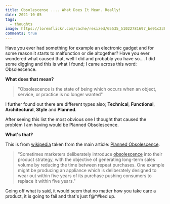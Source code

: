 ```yaml
---
title: Obsolescense .... What Does It Mean. Really!
date: 2021-10-05
tags:
  - thoughts
image: https://loremflickr.com/cache/resized/65535_51022781697_be91c23893_b_900_300_nofilter.jpg
comments: true
---
```

Have you ever had something for example an electronic gadget and for some reason it starts to malfunction or die altogether? Have you ever wondered what caused that, well I did and probably you have so.... I did some digging and this is what I found; I came across this word: Obsolescence.

**What does that mean?**

<blockquote>"Obsolescence is the state of being which occurs when an object, service, or practice is no longer wanted"</blockquote>

I further found out there are different types also; **Technical**, **Functional**, **Architectural**, **Style** and **Planned**. 

After seeing this list the most obvious one I thought that caused the problem I am having would be Planned Obsolescence.

<strong>What's that?</strong>

This is from [wikipedia](https://wikipedia.org/wiki/Obsolescence) taken from the main article: [Planned Obsolescence](https://wikipedia.org/wiki/Planned_obsolescence).

<blockquote>"Sometimes marketers deliberately introduce <a href="https://wikipedia.org/wiki/Obsolescence">obsolescence</a> into their product strategy, with the objective of generating long-term sales volume by reducing the time between repeat purchases. One example might be producing an appliance which is deliberately designed to wear out within five years of its purchase pushing consumers to replace it within five years."</blockquote>

Going off what is said, it would seem that no matter how you take care a product, it is going to fail and that's just f@*#ked up.